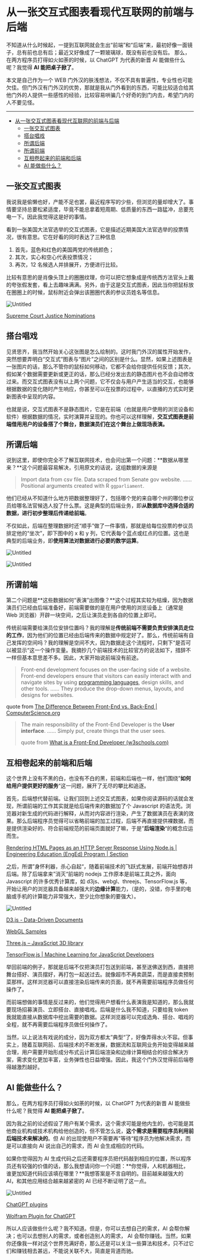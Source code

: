 # 从一张交互式图表看现代互联网的前端与后端

不知道从什么时候起，一提到互联网就会生出“前端”和“后端”来，最初好像一面镜子，总有前也总有后；最近又好像成了一颗玻璃球，既没有前也没有后。
那么，在两方程序员打得如火如荼的时候，以 ChatGPT 为代表的新晋 AI 能做些什么呢？我觉得 **AI 能把桌子掀了**。

本文是自己作为一个 WEB 门外汉的肤浅想法，不仅不具有普遍性，专业性也可能欠佳。但门外汉有门外汉的优势，那就是我从门外看到的东西，可能比较适合给其他门外的人提供一些感性的经验，比较容易哄骗几个好奇的到门内去，希望门内的人不要见怪。

---
- [从一张交互式图表看现代互联网的前端与后端](#从一张交互式图表看现代互联网的前端与后端)
  - [一张交互式图表](#一张交互式图表)
  - [搭台唱戏](#搭台唱戏)
  - [所谓后端](#所谓后端)
  - [所谓前端](#所谓前端)
  - [互相卷起来的前端和后端](#互相卷起来的前端和后端)
  - [AI 能做些什么？](#ai-能做些什么)


## 一张交互式图表

我说我是偷懒也好，产能不足也罢，最近程序写的少些，但浏览的量却增大了。事情要坚持总要松紧适度，毕竟不能总拿着短周期、低质量的东西一路猛冲，总要充电一下。因此我觉得这是好的事情。

看到一张美国大法官选举的交互式图表，它是描述近期美国大法官选举的投票情况，很有意思。它在好看的同时表达了三种信息

1. 首先，蓝色和红色的美国两党的传统颜色；
2. 其次，实心和空心代表投票情况；
3. 再次，12 名候选人并排展开，方便进行比较。

比较有意思的是肖像头顶上的圈圈纹理，你可以把它想象成是传统西方法官头上戴的夸张假发套，看上去趣味满满。另外，由于这是交互式图表，因此当你把鼠标放在圈圈上的时候，鼠标附近会弹出该圈圈代表的参议员姓名等信息。

![Untitled](%E4%BB%8E%E4%B8%80%E5%BC%A0%E4%BA%A4%E4%BA%92%E5%BC%8F%E5%9B%BE%E8%A1%A8%E7%9C%8B%E7%8E%B0%E4%BB%A3%E4%BA%92%E8%81%94%E7%BD%91%E7%9A%84%E5%89%8D%E7%AB%AF%E4%B8%8E%E5%90%8E%E7%AB%AF%206bd762f1ed59494abcd1fdad7c1e88d5/Untitled.png)

[Supreme Court Justice Nominations](https://observablehq.com/d/6c17f4b11c38626e)

## 搭台唱戏

见贤思齐，我当然开始关心这张图是怎么绘制的。这时我门外汉的属性开始发作，突然想要弄明白“交互式”图表与“图片”之间的区别是什么。显然，如果上述图表是一张图片的话，那么不管你的鼠标如何移动，它都不会给你提供任何反馈；其次，假如某个数据需要更新或更正的话，那么已经分发出去的静态图片也不会自动修改过来。而交互式图表没有以上两个问题，它不仅会与用户产生适当的交互，也能够根据数据的变化随时产生响应，你甚至可以在投票的过程中，以直播的方式实时更新图表中呈现的内容。

也就是说，交互式图表不是静态图片，它是在前端（也就是用户使用的浏览设备和软件）根据数据的情况，实时演算并呈现的。你也可以这样理解，**交互式图表是前端借用用户的设备搭了个舞台，数据演员们在这个舞台上做现场表演。**

## 所谓后端

说到这里，即使你完全不了解互联网技术，也会问出第一个问题：**数据从哪里来？**这个问题最容易解决，引用原文的话说，这组数据的来源是

> Import data from csv file. Data scraped from Senate gov website. …… Positional arguments created with R `ggparliament`.
> 

他们已经从不知道什么地方把数据整理好了，包括哪个党的来自哪个州的哪位参议员给哪名法官候选人投了什么票。这是典型的后端业务，即**从数据库中选择合适的数据，进行初步整理后传递给前端**。

不仅如此，后端在整理数据时还“顺手”做了一件事情，那就是给每位投票的参议员排定他的“坐次”，即下图中的 x 和 y 列，它代表每个蓝点或红点的位置。这也是典型的后端业务，即**使用算法对数据进行必要的数学运算**。

![Untitled](%E4%BB%8E%E4%B8%80%E5%BC%A0%E4%BA%A4%E4%BA%92%E5%BC%8F%E5%9B%BE%E8%A1%A8%E7%9C%8B%E7%8E%B0%E4%BB%A3%E4%BA%92%E8%81%94%E7%BD%91%E7%9A%84%E5%89%8D%E7%AB%AF%E4%B8%8E%E5%90%8E%E7%AB%AF%206bd762f1ed59494abcd1fdad7c1e88d5/Untitled%201.png)

![Untitled](%E4%BB%8E%E4%B8%80%E5%BC%A0%E4%BA%A4%E4%BA%92%E5%BC%8F%E5%9B%BE%E8%A1%A8%E7%9C%8B%E7%8E%B0%E4%BB%A3%E4%BA%92%E8%81%94%E7%BD%91%E7%9A%84%E5%89%8D%E7%AB%AF%E4%B8%8E%E5%90%8E%E7%AB%AF%206bd762f1ed59494abcd1fdad7c1e88d5/Untitled%202.png)

## 所谓前端

第二个问题是**这些数据如何“表演”出图像？**这个过程其实较为枯燥，因为数据演员们已经由后端准备好，前端需要做的是在用户使用的浏览设备上（通常是 Web 浏览器）开辟一块空间，之后让演员走到各自的位置上即可。

传统前端需要给演员位安排位置吗？我的理解是**传统前端不需要负责安排演员走位的工作**，因为他们的位置已经由后端传来的数据中规定好了。那么，传统前端有自己发挥的空间吗？我的理解是空间不大，因为数据走这个流程时，只剩下“是否可以被显示“这一个操作变量。我摘抄几个前端技术的比较官方的说法如下，措辞不一样但基本意思差不多。因此，大家开始说前端没有前途。

> Front-end development focuses on the user-facing side of a website. Front-end developers ensure that visitors can easily interact with and navigate sites by using [programming languages](https://rveducsprd.wpengine.com/resources/computer-programming-languages/), design skills, and other tools. …… They produce the drop-down menus, layouts, and designs for websites.

quote from [The Difference Between Front-End vs. Back-End | ComputerScience.org](https://www.computerscience.org/bootcamps/resources/frontend-vs-backend/)
> 
> 
> The main responsibility of the Front-End Developer is the **User interface**. …… Simply put, create things that the user sees.
> 
> quote from [What is a Front-End Developer (w3schools.com)](https://www.w3schools.com/whatis/whatis_frontenddev.asp)
> 

## 互相卷起来的前端和后端

这个世界上没有不黑的白，也没有不白的黑，前端和后端也一样，他们围绕”**如何给用户提供更好的服务**“这一问题，展开了无尽的攀比和追逐。

首先，后端想代替前端。让我们回到上述交互式图表，如果你阅读源码的话就会发现，所谓前端的工作其实就是给后端传来的数据加了个 Javascript 的语法壳。浏览器对新生成的代码进行解释，从而对内容进行渲染，产生了数据演员在表演的效果。那么后端程序员觉得可以省略前端的加工过程，后端不再直接提供裸数据，而是提供渲染好的、符合前端规范的前端页面就好了嘛，于是”**后端渲染**“的概念应运而生。

[Rendering HTML Pages as an HTTP Server Response Using Node.js | Engineering Education (EngEd) Program | Section](https://www.section.io/engineering-education/rendering-html-pages-as-a-http-server-response-using-node-js/#:~:text=To%20render%20an%20HTML%20file%20into%20the%20server,message%20body.%20Here%20is%20the%20res.sendFile%20%28%29%20syntax.)

之后，所谓”身怀利器，杀心自起“，随着前端技术的飞跃式发展，前端开始想吞并后端。除了后端拿来”消灭“前端的 nodejs 工作原本是前端工具之外，面向 Javascript 的许多优秀计算库，如 d3js、webgl、threejs、TensorFlow.js 等，开始让用户的浏览器具备越来越强大的**边缘计算**能力，（是的，没错，你手里的电脑或手机的计算能力非常强大，至少比你想象的要强大）。

![Untitled](%E4%BB%8E%E4%B8%80%E5%BC%A0%E4%BA%A4%E4%BA%92%E5%BC%8F%E5%9B%BE%E8%A1%A8%E7%9C%8B%E7%8E%B0%E4%BB%A3%E4%BA%92%E8%81%94%E7%BD%91%E7%9A%84%E5%89%8D%E7%AB%AF%E4%B8%8E%E5%90%8E%E7%AB%AF%206bd762f1ed59494abcd1fdad7c1e88d5/Untitled%203.png)

[D3.js - Data-Driven Documents](https://d3js.org/)

[WebGL Samples](https://webglsamples.org/)

[Three.js – JavaScript 3D library](https://threejs.org/)

[TensorFlow.js | Machine Learning for JavaScript Developers](https://js.tensorflow.org/)

举回前端的例子，那就是后端不仅把演员打包送到前端，甚至送佛送到西，直接把舞台搭好、演员摆好，再打包一起送过去。就像超市不再卖蔬菜，而是直接卖预制菜那样。这样浏览器可以直接渲染后端传来的页面，就不再需要前端程序员做任何操作了。

而前端想做的事情是反过来的，他们觉得用户想看什么表演我是知道的，那么我就要现场招募演员、立即搭台、直接唱戏。后端是什么我不知道，只要给我 token 我就能直接从数据库中挖出需要的数据。这样浏览器可以完成选角、搭台、唱戏的全程，就不再需要后端程序员做任何操作了。

当然，以上说法有戏说的成分，因为双方都太”典型“了，好像弄得水火不容。但事实上，随着互联网前、后端技术的不断发展，数据流和互联网业务开始变得越来越合理，用户需要开始形成分布式云计算后端渲染和边缘计算相结合的综合解决方案，需求变化更加丰富，业务弹性也日益增强。因此，我这个门外汉觉得前后端卷得越激烈越好。

## AI 能做些什么？

那么，在两方程序员打得如火如荼的时候，以 ChatGPT 为代表的新晋 AI 能做些什么呢？我觉得 **AI 能把桌子掀了**。

因为我之前的论述假设了用户有某个需求，这个需求可能是他内生的，也可能是其他商业机构或技术机构给他创造的，但不管怎么说，**这个需求是需要程序员利用前后端技术来解决的**。但 AI 的出现使用户不需要再”等待“程序员为他解决需求，而是可以直接向 AI 说出自己的需求，而 AI 会生成相应的代码。

如果你觉得因为 AI 生成代码之后还需要程序员把代码敲到相应的位置，所以程序员还有较强的价值的话，那么我想请问你一个问题：**你觉得，人和机器相比，谁更加知道代码应该填在哪里？**我想答案是不言自明的。目前越来越强大的 AI，和其他应用结合越来越紧密的 AI 已经不断证明了这一点。

![Untitled](%E4%BB%8E%E4%B8%80%E5%BC%A0%E4%BA%A4%E4%BA%92%E5%BC%8F%E5%9B%BE%E8%A1%A8%E7%9C%8B%E7%8E%B0%E4%BB%A3%E4%BA%92%E8%81%94%E7%BD%91%E7%9A%84%E5%89%8D%E7%AB%AF%E4%B8%8E%E5%90%8E%E7%AB%AF%206bd762f1ed59494abcd1fdad7c1e88d5/Untitled%204.png)

[ChatGPT plugins](https://openai.com/blog/chatgpt-plugins)

[Wolfram Plugin for ChatGPT](https://www.wolfram.com/wolfram-plugin-chatgpt/)

所以人应该做些什么呢？我不知道。但是，你可以去想自己的需求，AI 会帮你解决；也可以去想别人的需求，或者创造别人的需求， AI 会帮你赚钱。当然，如果你还像我一样对这个世界充满好奇，那么还是可以关注一些算法和技术，只不过它们和赚钱相去甚远，不能说关联不大，简直是背道而驰。